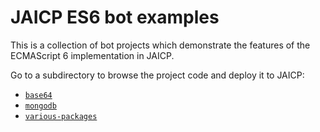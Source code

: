 # JAICP ES6 bot examples

This is a collection of bot projects which demonstrate the features of the ECMAScript 6 implementation in JAICP.

Go to a subdirectory to browse the project code and deploy it to JAICP:

- [`base64`](./base64/)
- [`mongodb`](./mongodb/)
- [`various-packages`](./various-packages/)
